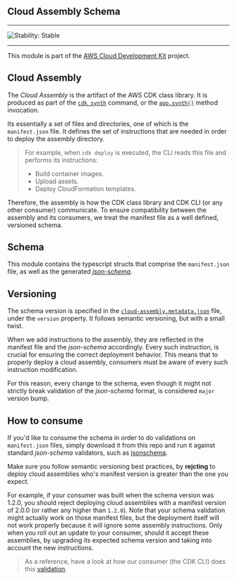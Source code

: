## Cloud Assembly Schema
<!--BEGIN STABILITY BANNER-->

---

![Stability: Stable](https://img.shields.io/badge/stability-Stable-success.svg?style=for-the-badge)


---
<!--END STABILITY BANNER-->

This module is part of the [AWS Cloud Development Kit](https://github.com/aws/aws-cdk) project.

## Cloud Assembly

The *Cloud Assembly* is the artifact of the AWS CDK class library. It is produced as part of the
[`cdk synth`](https://github.com/aws/aws-cdk/tree/master/packages/aws-cdk#cdk-synthesize)
command, or the [`app.synth()`](https://github.com/aws/aws-cdk/blob/master/packages/@aws-cdk/core/lib/app.ts#L135) method invocation.

Its essentially a set of files and directories, one of which is the `manifest.json` file. It defines the set of instructions that are
needed in order to deploy the assembly directory.

> For example, when `cdk deploy` is executed, the CLI reads this file and performs its instructions:
> - Build container images.
> - Upload assets.
> - Deploy CloudFormation templates.

Therefore, the assembly is how the CDK class library and CDK CLI (or any other consumer) communicate. To ensure compatibility
between the assembly and its consumers, we treat the manifest file as a well defined, versioned schema.

## Schema

This module contains the typescript structs that comprise the `manifest.json` file, as well as the
generated [*json-schema*](./schema.generated/cloud-assembly.schema.json).

## Versioning

The schema version is specified in the [`cloud-assembly.metadata.json`](./schema.generated/cloud-assembly.schema.json) file, under the `version` property.
It follows semantic versioning, but with a small twist.

When we add instructions to the assembly, they are reflected in the manifest file and the *json-schema* accordingly.
Every such instruction, is crucial for ensuring the correct deployment behavior. This means that to properly deploy a cloud assembly,
consumers must be aware of every such instruction modification.

For this reason, every change to the schema, even though it might not strictly break validation of the *json-schema* format,
is considered `major` version bump.

## How to consume

If you'd like to consume the schema in order to do validations on `manifest.json` files, simply download it from this repo and run it against
standard *json-schema* validators, such as [jsonschema](https://www.npmjs.com/package/jsonschema).

Make sure you follow semantic versioning best practices, by **rejcting** to deploy cloud assemblies who's manifest version is greater than the one you expect.

For example, if your consumer was built when the schema version was 1.2.0, you should reject deploying cloud assemblies with a
manifest version of 2.0.0 (or rather any higher than `1.2.0`). Note that your schema validation might actually work on those manifest files, but the deployment itself will
not work properly because it will ignore some assembly instructions. Only when you roll out an update to your consumer,
should it accept these assemblies, by upgrading its expected schema version and taking into account the new instructions.

> As a reference, have a look at how our consumer (the CDK CLI) does this [validation](../../aws-cdk/lib/api/cxapp/exec.ts#L111).